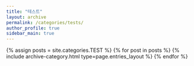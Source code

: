 ```yaml
---
title: "테스트"
layout: archive
permalink: /categories/tests/
author_profile: true
sidebar_main: true
---
```



{% assign posts = site.categories.TEST %}
{% for post in posts %} {% include archive-category.html type=page.entries_layout %} {% endfor %}
